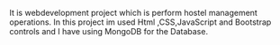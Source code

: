 It is webdevelopment project which is perform hostel management operations. In this project im used Html ,CSS,JavaScript and Bootstrap controls and  I have using MongoDB for the Database.
